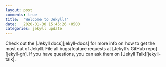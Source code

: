 ```yaml
---
layout: post
comments: true
title:  "Welcome to Jekyll!"
date:   2020-01-30 15:45:26 +0500
categories: jekyll update
---
```


Check out the [Jekyll docs][jekyll-docs] for more info on how to get the most out of Jekyll. File all bugs/feature requests at [Jekyll’s GitHub repo][jekyll-gh]. If you have questions, you can ask them on [Jekyll Talk][jekyll-talk].


